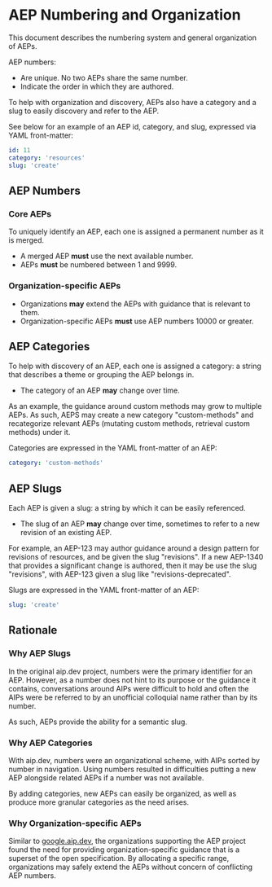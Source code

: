 # AEP Numbering and Organization

This document describes the numbering system and general organization of AEPs.

AEP numbers:

- Are unique. No two AEPs share the same number.
- Indicate the order in which they are authored.

To help with organization and discovery, AEPs also have a category and a slug
to easily discovery and refer to the AEP.

See below for an example of an AEP id, category, and slug, expressed via YAML
front-matter:

```yaml
id: 11
category: 'resources'
slug: 'create'
```

## AEP Numbers

### Core AEPs

To uniquely identify an AEP, each one is assigned a permanent number as it is
merged.

- A merged AEP **must** use the next available number.
- AEPs **must** be numbered between 1 and 9999.

### Organization-specific AEPs

- Organizations **may** extend the AEPs with guidance that is relevant to them.
- Organization-specific AEPs **must** use AEP numbers 10000 or greater.

## AEP Categories

To help with discovery of an AEP, each one is assigned a category: a string
that describes a theme or grouping the AEP belongs in.

- The category of an AEP **may** change over time.

As an example, the guidance around custom methods may grow to multiple AEPs. As
such, AEPS may create a new category "custom-methods" and recategorize relevant
AEPs (mutating custom methods, retrieval custom methods) under it.

Categories are expressed in the YAML front-matter of an AEP:

```yaml
category: 'custom-methods'
```

## AEP Slugs

Each AEP is given a slug: a string by which it can be easily referenced.

- The slug of an AEP **may** change over time, sometimes to refer to a new
  revision of an existing AEP.

For example, an AEP-123 may author guidance around a design pattern for
revisions of resources, and be given the slug "revisions". If a new AEP-1340
that provides a significant change is authored, then it may be use the slug
"revisions", with AEP-123 given a slug like "revisions-deprecated".

Slugs are expressed in the YAML front-matter of an AEP:

```yaml
slug: 'create'
```

## Rationale

### Why AEP Slugs

In the original aip.dev project, numbers were the primary identifier for an
AEP. However, as a number does not hint to its purpose or the guidance it
contains, conversations around AIPs were difficult to hold and often the AIPs
were be referred to by an unofficial colloquial name rather than by its number.

As such, AEPs provide the ability for a semantic slug.

### Why AEP Categories

With aip.dev, numbers were an organizational scheme, with AIPs sorted by number
in navigation. Using numbers resulted in difficulties putting a new AEP
alongside related AEPs if a number was not available.

By adding categories, new AEPs can easily be organized, as well as produce more
granular categories as the need arises.

### Why Organization-specific AEPs

Similar to [google.aip.dev](google.aip.dev), the organizations supporting the
AEP project found the need for providing organization-specific guidance that is
a superset of the open specification. By allocating a specific range,
organizations may safely extend the AEPs without concern of conflicting AEP
numbers.
